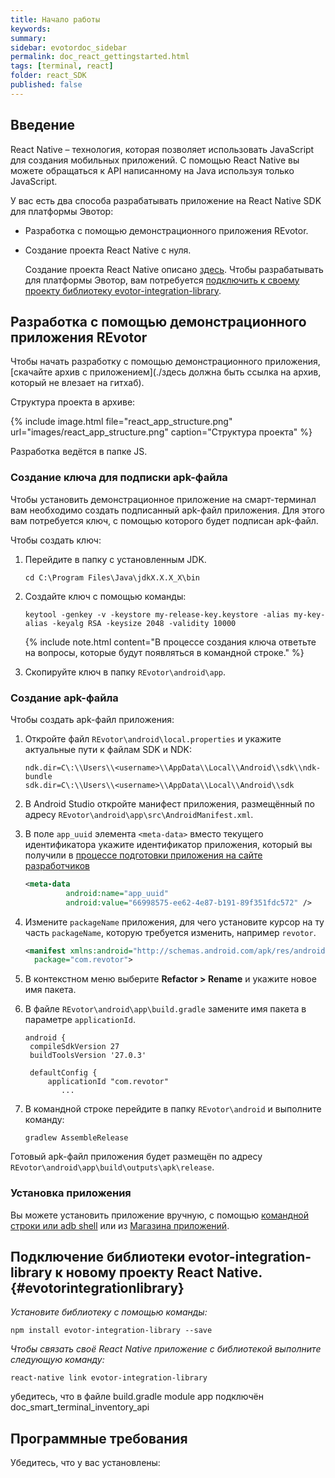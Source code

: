 ```yaml
---
title: Начало работы
keywords:
summary:
sidebar: evotordoc_sidebar
permalink: doc_react_gettingstarted.html
tags: [terminal, react]
folder: react_SDK
published: false
---
```


## Введение

React Native – технология, которая позволяет использовать JavaScript для создания мобильных приложений. С помощью React Native вы можете обращаться к API написанному на Java используя только JavaScript.

У вас есть два способа разрабатывать приложение на React Native SDK для платформы Эвотор:

* Разработка с помощью демонстрационного приложения REvotor.
* Создание проекта React Native с нуля.

   Создание проекта React Native описано [здесь](https://facebook.github.io/react-native/docs/getting-started.html). Чтобы разрабатывать для платформы Эвотор, вам потребуется [подключить к своему проекту библиотеку evotor-integration-library](./doc_react_gettingstarted.html#evotorintegrationlibrary).


## Разработка с помощью демонстрационного приложения REvotor

Чтобы начать разработку с помощью демонстрационного приложения, [скачайте архив с приложением](./здесь должна быть ссылка на архив, который не влезает на гитхаб).

Структура проекта в архиве:

{% include image.html file="react_app_structure.png" url="images/react_app_structure.png" caption="Структура проекта" %}

Разработка ведётся в папке JS.

### Создание ключа для подписки apk-файла

Чтобы установить демонстрационное приложение на смарт-терминал вам необходимо создать подписанный apk-файл приложения. Для этого вам потребуется ключ, с помощью которого будет подписан apk-файл.

Чтобы создать ключ:

1. Перейдите в папку с установленным JDK.

   ```
   cd C:\Program Files\Java\jdkX.X.X_X\bin
   ```

2. Создайте ключ с помощью команды:

   ```
   keytool -genkey -v -keystore my-release-key.keystore -alias my-key-alias -keyalg RSA -keysize 2048 -validity 10000
   ```

   {% include note.html content="В процессе создания ключа ответьте на вопросы, которые будут появляться в командной строке." %}

3. Скопируйте ключ в папку `REvotor\android\app`.

### Создание apk-файла

Чтобы создать apk-файл приложения:

1. Откройте файл `REvotor\android\local.properties` и укажите актуальные пути к файлам SDK и NDK:

   ```
   ndk.dir=C\:\\Users\\<username>\\AppData\\Local\\Android\\sdk\\ndk-bundle
   sdk.dir=C\:\\Users\\<username>\\AppData\\Local\\Android\\sdk
   ```

2. В Android Studio откройте манифест приложения, размещённый по адресу `REvotor\android\app\src\AndroidManifest.xml`.
3. В поле `app_uuid` элемента `<meta-data>` вместо текущего идентификатора укажите идентификатор приложения, который вы получили в [процессе подготовки приложения на сайте разработчиков](./doc_java_app_tutorial.html#devSiteSettingUp)

   ```xml
   <meta-data
            android:name="app_uuid"
            android:value="66998575-ee62-4e87-b191-89f351fdc572" />
   ```

4. Измените `packageName` приложения, для чего установите курсор на ту часть `packageName`, которую требуется изменить, например `revotor`.

   ```xml
   <manifest xmlns:android="http://schemas.android.com/apk/res/android"
     package="com.revotor">
   ```

5. В контекстном меню выберите **Refactor > Rename** и укажите новое имя пакета.
6. В файле `REvotor\android\app\build.gradle` замените имя пакета в параметре `applicationId`.

   ```
   android {
    compileSdkVersion 27
    buildToolsVersion '27.0.3'

    defaultConfig {
        applicationId "com.revotor"
           ...
   ```

7. В командной строке перейдите в папку `REvotor\android` и выполните команду:

   ```
   gradlew AssembleRelease
   ```

  Готовый apk-файл приложения будет размещён по адресу `REvotor\android\app\build\outputs\apk\release`.



### Установка приложения

Вы можете установить приложение вручную, с помощью [командной строки или adb shell](./doc_app_installation.html#adb-shell) или из [Магазина приложений](./doc_app_installation.html#MarkeplaceAppInstallation).


## Подключение библиотеки evotor-integration-library к новому проекту React Native. {#evotorintegrationlibrary}

*Установите библиотеку с помощью команды:*

```
npm install evotor-integration-library --save
```

*Чтобы связать своё React Native приложение с библиотекой выполните следующую команду:*

```
react-native link evotor-integration-library
```

убедитесь, что в файле build.gradle module app подключён doc_smart_terminal_inventory_api


## Программные требования

Убедитесь, что у вас установлены:
